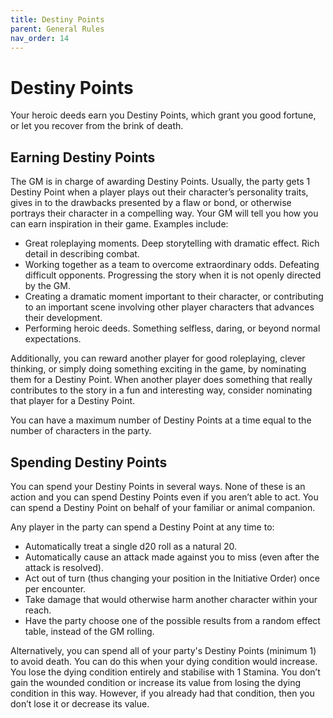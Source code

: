 ```yaml
---
title: Destiny Points
parent: General Rules
nav_order: 14
---
```


# Destiny Points
Your heroic deeds earn you Destiny Points, which grant you good fortune, or let you recover from the brink of death.

## Earning Destiny Points
The GM is in charge of awarding Destiny Points. Usually, the party gets 1 Destiny Point when a player plays out their character’s personality traits, gives in to the drawbacks presented by a flaw or bond, or otherwise portrays their character in a compelling way. Your GM will tell you how you can earn inspiration in their game. Examples include:
* Great roleplaying moments. Deep storytelling with dramatic effect. Rich detail in describing combat.
* Working together as a team to overcome extraordinary odds. Defeating difficult opponents. Progressing the story when it is not openly directed by the GM.
* Creating a dramatic moment important to their character, or contributing to an important scene involving other player characters that advances their development.
* Performing heroic deeds. Something selfless, daring, or beyond normal expectations.

Additionally, you can reward another player for good roleplaying, clever thinking, or simply doing something exciting in the game, by nominating them for a Destiny Point. When another player does something that really contributes to the story in a fun and interesting way, consider nominating that player for a Destiny Point.

You can have a maximum number of Destiny Points at a time equal to the number of characters in the party.

## Spending Destiny Points
You can spend your Destiny Points in several ways. None of these is an action and you can spend Destiny Points even if you aren’t able to act. You can spend a Destiny Point on behalf of your familiar or animal companion.

Any player in the party can spend a Destiny Point at any time to:
* Automatically treat a single d20 roll as a natural 20.
* Automatically cause an attack made against you to miss (even after the attack is resolved).
* Act out of turn (thus changing your position in the Initiative Order) once per encounter.
* Take damage that would otherwise harm another character within your reach.
* Have the party choose one of the possible results from a random effect table, instead of the GM rolling.

Alternatively, you can spend all of your party's Destiny Points (minimum 1) to avoid death. You can do this when your dying condition would increase. You lose the dying condition entirely and stabilise with 1 Stamina. You don’t gain the wounded condition or increase its value from losing the dying condition in this way. However, if you already had that condition, then you don’t lose it or decrease its value.
